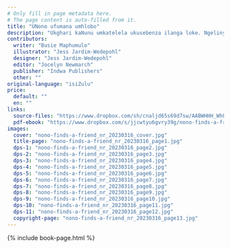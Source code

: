 ```yaml
---
# Only fill in page metadata here.
# The page content is auto-filled from it.
title: "UNono ufumana umhlobo"
description: "Ukghari kaNunu umkatelela ukusebenza ilanga loke. Ngelinye ilanga, uNunu wathola umntazana omncani owathembisa ukumsiza."
contributors:
  writer: "Busie Maphumulo"
  illustrator: "Jess Jardim-Wedepohl"
  designer: "Jess Jardim-Wedepohl"
  editor: "Jocelyn Newmarch"
  publisher: "Indwa Publishers"
  other: ""
original-language: "isiZulu"
price:
  default: ""
  en: ""
links:
  source-files: "https://www.dropbox.com/sh/cnaljd65s69d7sw/AABWHHH_WhFrR4D5g3T_GgApa?dl=0"
  pdf-ebook: "https://www.dropbox.com/s/jjcwtyu6gvry39g/nono-finds-a-friend_nr_20230316.pdf?dl=0"
images:
  cover: "nono-finds-a-friend_nr_20230316_cover.jpg"
  title-page: "nono-finds-a-friend_nr_20230316_page1.jpg"
  dps-1: "nono-finds-a-friend_nr_20230316_page2.jpg"
  dps-2: "nono-finds-a-friend_nr_20230316_page3.jpg"
  dps-3: "nono-finds-a-friend_nr_20230316_page4.jpg"
  dps-4: "nono-finds-a-friend_nr_20230316_page5.jpg"
  dps-5: "nono-finds-a-friend_nr_20230316_page6.jpg"
  dps-6: "nono-finds-a-friend_nr_20230316_page7.jpg"
  dps-7: "nono-finds-a-friend_nr_20230316_page8.jpg"
  dps-8: "nono-finds-a-friend_nr_20230316_page9.jpg"
  dps-9: "nono-finds-a-friend_nr_20230316_page10.jpg"
  dps-10: "nono-finds-a-friend_nr_20230316_page11.jpg"
  dps-11: "nono-finds-a-friend_nr_20230316_page12.jpg"
  copyright-page: "nono-finds-a-friend_nr_20230316_page13.jpg"
---
```


{% include book-page.html %}



